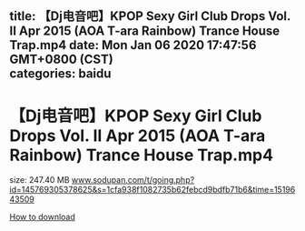 
title: 【Dj电音吧】KPOP Sexy Girl Club Drops Vol. II Apr 2015 (AOA T-ara Rainbow) Trance House Trap.mp4
date: Mon Jan 06 2020 17:47:56 GMT+0800 (CST)    
categories: baidu
---

# 【Dj电音吧】KPOP Sexy Girl Club Drops Vol. II Apr 2015 (AOA T-ara Rainbow) Trance House Trap.mp4
size: 247.40 MB
 www.sodupan.com/t/going.php?id=145769305378625&s=1cfa938f1082735b62febcd9bdfb71b6&time=1519643509
 

[How to download](https://bpcam.bemobtrk.com/go/2ceec3aa-1ca2-46d6-b9ff-aaa5c184517c?jno=107)